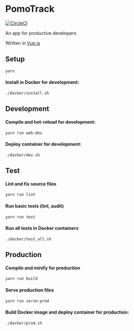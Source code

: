 # PomoTrack
[![CircleCI](https://circleci.com/gh/dtom90/PomoTrack.svg?style=svg)](https://circleci.com/gh/dtom90/PomoTrack)

An app for productive developers

Written in [Vue.js](https://vuejs.org/)

## Setup
```
yarn
```
#### Install in Docker for development:
```
./docker/install.sh
```

## Development
#### Compile and hot-reload for development:
```
yarn run web:dev
```
#### Deploy container for development:
```
./docker/dev.sh
```

## Test
#### Lint and fix source files
```
yarn run lint
```
#### Run basic tests (lint, audit)
```
yarn run test
```
#### Run all tests in Docker containers
```
./docker/test_all.sh
```

## Production
#### Compile and minify for production
```
yarn run build
```
#### Serve production files
```
yarn run serve:prod
```
#### Build Docker image and deploy container for production:
```
./docker/prod.sh
```
